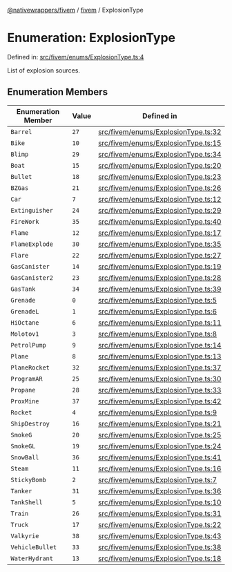 [@nativewrappers/fivem](../../README.md) / [fivem](../README.md) / ExplosionType

# Enumeration: ExplosionType

Defined in: [src/fivem/enums/ExplosionType.ts:4](https://github.com/nativewrappers/nativewrappers/blob/91f5faba0ec3a416ffe852da10ae535e5abf14fa/src/fivem/enums/ExplosionType.ts#L4)

List of explosion sources.

## Enumeration Members

| Enumeration Member | Value | Defined in |
| ------ | ------ | ------ |
| <a id="barrel"></a> `Barrel` | `27` | [src/fivem/enums/ExplosionType.ts:32](https://github.com/nativewrappers/nativewrappers/blob/91f5faba0ec3a416ffe852da10ae535e5abf14fa/src/fivem/enums/ExplosionType.ts#L32) |
| <a id="bike"></a> `Bike` | `10` | [src/fivem/enums/ExplosionType.ts:15](https://github.com/nativewrappers/nativewrappers/blob/91f5faba0ec3a416ffe852da10ae535e5abf14fa/src/fivem/enums/ExplosionType.ts#L15) |
| <a id="blimp"></a> `Blimp` | `29` | [src/fivem/enums/ExplosionType.ts:34](https://github.com/nativewrappers/nativewrappers/blob/91f5faba0ec3a416ffe852da10ae535e5abf14fa/src/fivem/enums/ExplosionType.ts#L34) |
| <a id="boat"></a> `Boat` | `15` | [src/fivem/enums/ExplosionType.ts:20](https://github.com/nativewrappers/nativewrappers/blob/91f5faba0ec3a416ffe852da10ae535e5abf14fa/src/fivem/enums/ExplosionType.ts#L20) |
| <a id="bullet"></a> `Bullet` | `18` | [src/fivem/enums/ExplosionType.ts:23](https://github.com/nativewrappers/nativewrappers/blob/91f5faba0ec3a416ffe852da10ae535e5abf14fa/src/fivem/enums/ExplosionType.ts#L23) |
| <a id="bzgas"></a> `BZGas` | `21` | [src/fivem/enums/ExplosionType.ts:26](https://github.com/nativewrappers/nativewrappers/blob/91f5faba0ec3a416ffe852da10ae535e5abf14fa/src/fivem/enums/ExplosionType.ts#L26) |
| <a id="car"></a> `Car` | `7` | [src/fivem/enums/ExplosionType.ts:12](https://github.com/nativewrappers/nativewrappers/blob/91f5faba0ec3a416ffe852da10ae535e5abf14fa/src/fivem/enums/ExplosionType.ts#L12) |
| <a id="extinguisher"></a> `Extinguisher` | `24` | [src/fivem/enums/ExplosionType.ts:29](https://github.com/nativewrappers/nativewrappers/blob/91f5faba0ec3a416ffe852da10ae535e5abf14fa/src/fivem/enums/ExplosionType.ts#L29) |
| <a id="firework"></a> `FireWork` | `35` | [src/fivem/enums/ExplosionType.ts:40](https://github.com/nativewrappers/nativewrappers/blob/91f5faba0ec3a416ffe852da10ae535e5abf14fa/src/fivem/enums/ExplosionType.ts#L40) |
| <a id="flame"></a> `Flame` | `12` | [src/fivem/enums/ExplosionType.ts:17](https://github.com/nativewrappers/nativewrappers/blob/91f5faba0ec3a416ffe852da10ae535e5abf14fa/src/fivem/enums/ExplosionType.ts#L17) |
| <a id="flameexplode"></a> `FlameExplode` | `30` | [src/fivem/enums/ExplosionType.ts:35](https://github.com/nativewrappers/nativewrappers/blob/91f5faba0ec3a416ffe852da10ae535e5abf14fa/src/fivem/enums/ExplosionType.ts#L35) |
| <a id="flare"></a> `Flare` | `22` | [src/fivem/enums/ExplosionType.ts:27](https://github.com/nativewrappers/nativewrappers/blob/91f5faba0ec3a416ffe852da10ae535e5abf14fa/src/fivem/enums/ExplosionType.ts#L27) |
| <a id="gascanister"></a> `GasCanister` | `14` | [src/fivem/enums/ExplosionType.ts:19](https://github.com/nativewrappers/nativewrappers/blob/91f5faba0ec3a416ffe852da10ae535e5abf14fa/src/fivem/enums/ExplosionType.ts#L19) |
| <a id="gascanister2"></a> `GasCanister2` | `23` | [src/fivem/enums/ExplosionType.ts:28](https://github.com/nativewrappers/nativewrappers/blob/91f5faba0ec3a416ffe852da10ae535e5abf14fa/src/fivem/enums/ExplosionType.ts#L28) |
| <a id="gastank"></a> `GasTank` | `34` | [src/fivem/enums/ExplosionType.ts:39](https://github.com/nativewrappers/nativewrappers/blob/91f5faba0ec3a416ffe852da10ae535e5abf14fa/src/fivem/enums/ExplosionType.ts#L39) |
| <a id="grenade"></a> `Grenade` | `0` | [src/fivem/enums/ExplosionType.ts:5](https://github.com/nativewrappers/nativewrappers/blob/91f5faba0ec3a416ffe852da10ae535e5abf14fa/src/fivem/enums/ExplosionType.ts#L5) |
| <a id="grenadel"></a> `GrenadeL` | `1` | [src/fivem/enums/ExplosionType.ts:6](https://github.com/nativewrappers/nativewrappers/blob/91f5faba0ec3a416ffe852da10ae535e5abf14fa/src/fivem/enums/ExplosionType.ts#L6) |
| <a id="hioctane"></a> `HiOctane` | `6` | [src/fivem/enums/ExplosionType.ts:11](https://github.com/nativewrappers/nativewrappers/blob/91f5faba0ec3a416ffe852da10ae535e5abf14fa/src/fivem/enums/ExplosionType.ts#L11) |
| <a id="molotov1"></a> `Molotov1` | `3` | [src/fivem/enums/ExplosionType.ts:8](https://github.com/nativewrappers/nativewrappers/blob/91f5faba0ec3a416ffe852da10ae535e5abf14fa/src/fivem/enums/ExplosionType.ts#L8) |
| <a id="petrolpump"></a> `PetrolPump` | `9` | [src/fivem/enums/ExplosionType.ts:14](https://github.com/nativewrappers/nativewrappers/blob/91f5faba0ec3a416ffe852da10ae535e5abf14fa/src/fivem/enums/ExplosionType.ts#L14) |
| <a id="plane"></a> `Plane` | `8` | [src/fivem/enums/ExplosionType.ts:13](https://github.com/nativewrappers/nativewrappers/blob/91f5faba0ec3a416ffe852da10ae535e5abf14fa/src/fivem/enums/ExplosionType.ts#L13) |
| <a id="planerocket"></a> `PlaneRocket` | `32` | [src/fivem/enums/ExplosionType.ts:37](https://github.com/nativewrappers/nativewrappers/blob/91f5faba0ec3a416ffe852da10ae535e5abf14fa/src/fivem/enums/ExplosionType.ts#L37) |
| <a id="programar"></a> `ProgramAR` | `25` | [src/fivem/enums/ExplosionType.ts:30](https://github.com/nativewrappers/nativewrappers/blob/91f5faba0ec3a416ffe852da10ae535e5abf14fa/src/fivem/enums/ExplosionType.ts#L30) |
| <a id="propane"></a> `Propane` | `28` | [src/fivem/enums/ExplosionType.ts:33](https://github.com/nativewrappers/nativewrappers/blob/91f5faba0ec3a416ffe852da10ae535e5abf14fa/src/fivem/enums/ExplosionType.ts#L33) |
| <a id="proxmine"></a> `ProxMine` | `37` | [src/fivem/enums/ExplosionType.ts:42](https://github.com/nativewrappers/nativewrappers/blob/91f5faba0ec3a416ffe852da10ae535e5abf14fa/src/fivem/enums/ExplosionType.ts#L42) |
| <a id="rocket"></a> `Rocket` | `4` | [src/fivem/enums/ExplosionType.ts:9](https://github.com/nativewrappers/nativewrappers/blob/91f5faba0ec3a416ffe852da10ae535e5abf14fa/src/fivem/enums/ExplosionType.ts#L9) |
| <a id="shipdestroy"></a> `ShipDestroy` | `16` | [src/fivem/enums/ExplosionType.ts:21](https://github.com/nativewrappers/nativewrappers/blob/91f5faba0ec3a416ffe852da10ae535e5abf14fa/src/fivem/enums/ExplosionType.ts#L21) |
| <a id="smokeg"></a> `SmokeG` | `20` | [src/fivem/enums/ExplosionType.ts:25](https://github.com/nativewrappers/nativewrappers/blob/91f5faba0ec3a416ffe852da10ae535e5abf14fa/src/fivem/enums/ExplosionType.ts#L25) |
| <a id="smokegl"></a> `SmokeGL` | `19` | [src/fivem/enums/ExplosionType.ts:24](https://github.com/nativewrappers/nativewrappers/blob/91f5faba0ec3a416ffe852da10ae535e5abf14fa/src/fivem/enums/ExplosionType.ts#L24) |
| <a id="snowball"></a> `SnowBall` | `36` | [src/fivem/enums/ExplosionType.ts:41](https://github.com/nativewrappers/nativewrappers/blob/91f5faba0ec3a416ffe852da10ae535e5abf14fa/src/fivem/enums/ExplosionType.ts#L41) |
| <a id="steam"></a> `Steam` | `11` | [src/fivem/enums/ExplosionType.ts:16](https://github.com/nativewrappers/nativewrappers/blob/91f5faba0ec3a416ffe852da10ae535e5abf14fa/src/fivem/enums/ExplosionType.ts#L16) |
| <a id="stickybomb"></a> `StickyBomb` | `2` | [src/fivem/enums/ExplosionType.ts:7](https://github.com/nativewrappers/nativewrappers/blob/91f5faba0ec3a416ffe852da10ae535e5abf14fa/src/fivem/enums/ExplosionType.ts#L7) |
| <a id="tanker"></a> `Tanker` | `31` | [src/fivem/enums/ExplosionType.ts:36](https://github.com/nativewrappers/nativewrappers/blob/91f5faba0ec3a416ffe852da10ae535e5abf14fa/src/fivem/enums/ExplosionType.ts#L36) |
| <a id="tankshell"></a> `TankShell` | `5` | [src/fivem/enums/ExplosionType.ts:10](https://github.com/nativewrappers/nativewrappers/blob/91f5faba0ec3a416ffe852da10ae535e5abf14fa/src/fivem/enums/ExplosionType.ts#L10) |
| <a id="train"></a> `Train` | `26` | [src/fivem/enums/ExplosionType.ts:31](https://github.com/nativewrappers/nativewrappers/blob/91f5faba0ec3a416ffe852da10ae535e5abf14fa/src/fivem/enums/ExplosionType.ts#L31) |
| <a id="truck"></a> `Truck` | `17` | [src/fivem/enums/ExplosionType.ts:22](https://github.com/nativewrappers/nativewrappers/blob/91f5faba0ec3a416ffe852da10ae535e5abf14fa/src/fivem/enums/ExplosionType.ts#L22) |
| <a id="valkyrie"></a> `Valkyrie` | `38` | [src/fivem/enums/ExplosionType.ts:43](https://github.com/nativewrappers/nativewrappers/blob/91f5faba0ec3a416ffe852da10ae535e5abf14fa/src/fivem/enums/ExplosionType.ts#L43) |
| <a id="vehiclebullet"></a> `VehicleBullet` | `33` | [src/fivem/enums/ExplosionType.ts:38](https://github.com/nativewrappers/nativewrappers/blob/91f5faba0ec3a416ffe852da10ae535e5abf14fa/src/fivem/enums/ExplosionType.ts#L38) |
| <a id="waterhydrant"></a> `WaterHydrant` | `13` | [src/fivem/enums/ExplosionType.ts:18](https://github.com/nativewrappers/nativewrappers/blob/91f5faba0ec3a416ffe852da10ae535e5abf14fa/src/fivem/enums/ExplosionType.ts#L18) |
